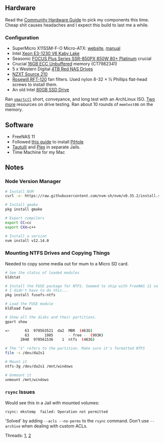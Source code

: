 Hardware
--------

Read the [Community Hardware Guide](https://forums.freenas.org/index.php?resources/hardware-recommendations-guide.12/) to pick my components this time. Cheap shit causes headaches and I expect this build to last me a while.

### Configuration

* SuperMicro X11SSM-F-O Micro-ATX: [website](https://www.supermicro.com/products/motherboard/Xeon/C236_C232/X11SSM-F.cfm), [manual](https://public.nikhil.io/X11SSM-FO.pdf)
* Intel [Xeon E3-1230 V6 Kaby Lake](https://www.newegg.com/Product/Product.aspx?Item=N82E16819117788)
* Seasonic [FOCUS Plus Series SSR-850PX 850W 80+ Platinum](https://www.newegg.com/Product/Product.aspx?Item=N82E16817151190)
crucial
* Crucial [16GB ECC Unbuffered](http://www.crucial.com/usa/en/x11ssm-f/CT7982341) memory (CT7982341)
* 5 x Western Digital [4TB Red NAS Drives](https://www.wdc.com/products/internal-storage/wd-red.html)
* [NZXT Source 210](http://www.amazon.com/gp/product/B005869A7K)
* [Rosewill RFT-120](http://www.newegg.com/Product/Product.aspx?Item=N82E16811988015) fan filters. Used nylon 8-32 × ½ Phillips flat-head screws to install them.
* An old Intel [80GB SSD Drive](https://www.amazon.com/Intel-SSDSA2CW080G3-Internal-Solid-State/dp/B00666SGRG)

Ran [`smartctl`](https://forums.freenas.org/index.php?threads/hard-drive-burn-in-testing-discussion-thread.21451/) short, conveyance, and long test with an ArchLinux ISO. [Two](https://www.orderfactory.com/articles/New-HDD-Testing.html) [more](https://github.com/Spearfoot/disk-burnin-and-testing/blob/master/disk-burnin.sh) resources on drive testing. Ran about 10 rounds of `memtest86` on the memory.

Software
--------

* FreeNAS 11
* Followed [this guide](https://www.youtube.com/watch?v=z2q0FYqWaVo) to install [PiHole](https://pi-hole.net/)
* [Tautulli](https://github.com/Tautulli/Tautulli-Wiki/wiki/Installation) and [Plex](http://www.freenas.org/blog/plex-on-freenas/) in separate Jails.
* Time Machine for my Mac

Notes
-----

### Node Version Manager

```bash
# Install NVM
curl -o- https://raw.githubusercontent.com/nvm-sh/nvm/v0.35.2/install.sh | bash

# Install gmake
pkg install gmake

# Export compilers
export CC=cc
export CXX=c++

# Install a version
nvm install v12.14.0
```

### Mounting NTFS Drives and Copying Things

Needed to copy some media out for mum to a Micro SD card.

```bash
# See the status of loaded modules
kldstat

# Install the FUSE package for NTFS. Seemed to ship with FreeNAS 11 so
# I didn't have to do this...
pkg install fusefs-ntfs

# Load the FUSE module
kldload fuse

# Show all the disks and their partitions.
gpart show

=>       63  970563521  da2  MBR  (463G)
         63       1985       - free -  (993K)
       2048  970561536    1  ntfs  (463G)

# The "1" refers to the partition. Make sure it's formatted NTFS
file -s /dev/da2s1

# Mount it
ntfs-3g /dev/da2s1 /mnt/windows

# Unmount it
unmount /mnt/windows
```

### `rsync` Issues

Would see this in a Jail with mounted volumes:

    rsync: mkstemp  failed: Operation not permitted

'Solved' by adding `--acls --no-perms` to the `rsync` command. Don't use `--archive` when dealing with custom ACLs.

Threads: [1](https://www.ixsystems.com/community/threads/impaired-rsync-permissions-support-for-windows-datasets.43973/), [2](https://www.ixsystems.com/community/threads/rsync-mkstemp-failed-operation-not-permitted.43269/)

